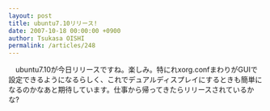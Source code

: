 ```yaml
---
layout: post
title: ubuntu7.10リリース!
date: 2007-10-18 00:00:00 +0900
author: Tsukasa OISHI
permalink: /articles/248
---
```



　ubuntu7.10が今日リリースですね。楽しみ。特にれxorg.confまわりがGUIで設定できるようになるらしく、これでデュアルディスプレイにするときも簡単になるのかなあと期待しています。仕事から帰ってきたらリリースされているかな?  

